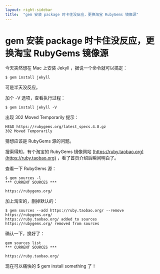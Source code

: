 ```yaml
---
layout: right-sidebar
title:  "gem 安装 package 时卡住没反应，更换淘宝 RubyGems 镜像源"
---
```


# gem 安装 package 时卡住没反应，更换淘宝 RubyGems 镜像源

今天突然想在 Mac 上安装 Jekyll ，据说一个命令就可以搞定：

    $ gem install jekyll
    
可是半天没反应。

加个 -V 选项，查看执行过程：

    $ gem install jekyll -V

出现 302 Moved Temporarily 提示：

    HEAD https://rubygems.org/latest_specs.4.8.gz
    302 Moved Temporarily
    
猜想应该是 RubyGems 源的问题。

搜索得知，有个淘宝的 RubyGems 镜像网站 [https://ruby.taobao.org](https://ruby.taobao.org) ，看了首页介绍后瞬间明白了。

查看一下 RubyGems 源：

    $ gem sources -l
    *** CURRENT SOURCES ***
    
    https://rubygems.org/

加上淘宝的，删掉默认的：

    $ gem sources --add https://ruby.taobao.org/ --remove https://rubygems.org/
    https://ruby.taobao.org/ added to sources
    https://rubygems.org/ removed from sources
    
确认一下，换好了：

    gem sources list
    *** CURRENT SOURCES ***
    
    https://ruby.taobao.org/
    
现在可以痛快的 $ gem install something 了！